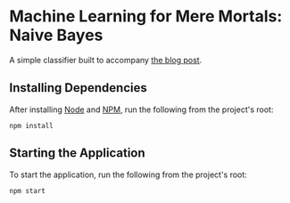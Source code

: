 # Machine Learning for Mere Mortals: Naive Bayes

A simple classifier built to accompany [the blog post](http://nick-cherry.com/blog/naive_bayes).

## Installing Dependencies

After installing [Node](https://nodejs.org/en/) and [NPM](https://www.npmjs.com/), run the following from the project's root:

```shell
npm install
```

## Starting the Application

To start the application, run the following from the project's root:

```shell
npm start
```
